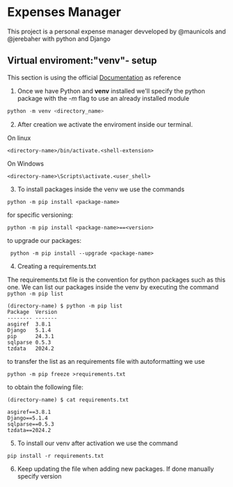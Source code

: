 # Expenses Manager

This project is a personal expense manager devveloped by @maunicols and @jerebaher with python and Django

## Virtual enviroment:"venv"- setup

This section is using the official [Documentation]("https://docs.python.org/es/3/tutorial/venv.html")
as reference

1. Once we have Python and **venv** installed we'll specify the python package with the _-m_ flag to use an already installed module

```python
python -m venv <directory_name>
```

2. After creation we activate the enviroment inside our terminal.

On linux

```linux
<directory-name>/bin/activate.<shell-extension>
```

On Windows

```windows
<directory-name>\Scripts\activate.<user_shell>
```

3. To install packages inside the venv we use the commands

`python -m pip install <package-name> `

for specific versioning:

`python -m pip install <package-name>==<version>`

to upgrade our packages:

` python -m pip install --upgrade <package-name>`

4. Creating a requirements.txt

The requirements.txt file is the convention for python packages such as this one.
We can list our packages inside the venv by executing the command `python -m pip list`

```
(directory-name) $ python -m pip list
Package  Version
-------- -------
asgiref  3.8.1
Django   5.1.4
pip      24.3.1
sqlparse 0.5.3
tzdata   2024.2
```

to transfer the list as an requirements file with autoformatting we use

`python -m pip freeze >requirements.txt`

to obtain the following file:

```
(directory-name) $ cat requirements.txt

asgiref==3.8.1
Django==5.1.4
sqlparse==0.5.3
tzdata==2024.2
```
5. To install our venv after activation we use the command 

`pip install -r requirements.txt`


6. Keep updating the file when adding new packages. 
If done manually specify version 
